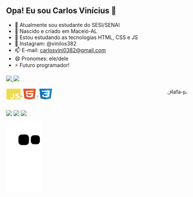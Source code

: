 ## Opa! Eu sou Carlos Vinícius 👋

- 🔭 Atualmente sou estudante do SESI/SENAI
- 🌱 Nascido e criado em Maceió-AL
- 👯 Estou estudando as tecnologias HTML, CSS e JS
- 💬 Instagram: @vinilos382
- 📫 E-mail: carlosvini0382@gmail.com
- 😄 Pronomes: ele/dele
- ⚡ Futuro programador!

<div align="left">
  <a href="https://github.com/carlos-vini">
  <img height="150em" src="https://github-readme-stats.vercel.app/api?username=carlos-vini&show_icons=true&theme=prussian&include_all_commits=true&count_private=true"/>
  <img height="150em" src="https://github-readme-stats.vercel.app/api/top-langs/?username=carlos-vini&layout=compact&langs_count=7&theme=prussian"/>
</div>
<div style="display: inline_block"><br>
  <img align="center" alt="Rafa-Js" height="30" width="40" src="https://raw.githubusercontent.com/devicons/devicon/master/icons/javascript/javascript-plain.svg">
  <img align="center" alt="Rafa-HTML" height="30" width="40" src="https://raw.githubusercontent.com/devicons/devicon/master/icons/html5/html5-original.svg">
  <img align="center" alt="Rafa-CSS" height="30" width="40" src="https://raw.githubusercontent.com/devicons/devicon/master/icons/css3/css3-original.svg">
  <img align="right" alt="Rafa-pic" height="150" style="border-radius:50px;" src="https://picasion.com/download/ef0f8416452f3c95dda8ff8ca91b91ff/">
</div>
  
  ##
 
<div> 
  <a href="https://instagram.com/vinilos382" target="_blank"><img src="https://img.shields.io/badge/-Instagram-%23E4405F?style=for-the-badge&logo=instagram&logoColor=white" target="_blank"></a>
  <a href = "mailto:carlosvini0382@gmail.com"><img src="https://img.shields.io/badge/-Gmail-%23333?style=for-the-badge&logo=gmail&logoColor=white" target="_blank"></a>
  <a href="https://www.linkedin.com/in/carlos-vinícius-93a789232/" target="_blank"><img src="https://img.shields.io/badge/-LinkedIn-%230077B5?style=for-the-badge&logo=linkedin&logoColor=white" target="_blank"></a> 
 
  ![Snake animation](https://github.com/carlos-vini/carlos-vini/blob/output/github-contribution-grid-snake.svg)
 
</div>
